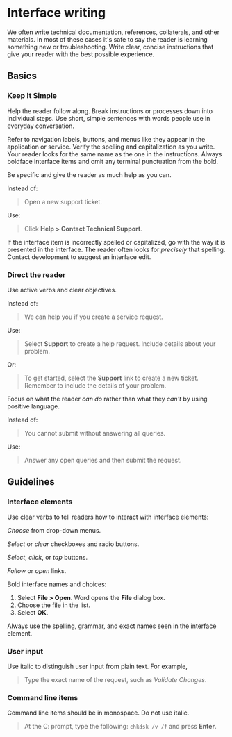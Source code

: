 # Interface writing

We often write technical documentation, references, collaterals, and other materials.
In most of these cases it's safe to say the reader is
learning something new or troubleshooting. Write clear, concise
instructions that give your reader with the best possible experience.

## Basics

### Keep It Simple

Help the reader follow along. Break instructions or processes down into
individual steps. Use short, simple sentences with words people use in
everyday conversation.

Refer to navigation labels, buttons, and menus like they appear in the
application or service. Verify the spelling and capitalization as you write. Your 
reader looks for the same name as the one in the instructions. Always boldface
interface items and omit any terminal punctuation from the bold. 

Be specific and give the reader as much help as you can.

Instead of:

> Open a new support ticket.

Use:

> Click **Help > Contact Technical Support**.

If the interface item is incorrectly spelled or capitalized, go with the way it
is presented in the interface. The reader often looks for *precisely* that spelling. 
Contact development to suggest an interface edit. 

### Direct the reader

Use active verbs and clear objectives.

Instead of:

> We can help you if you create a service request.

Use:

> Select **Support** to create a help request. Include details
> about your problem.

Or:

> To get started, select the **Support** link to create a new
> ticket. Remember to include the details of your problem.

Focus on what the reader *can do* rather than what they
*can't* by using positive language.

Instead of:

> You cannot submit without answering all queries.

Use:

> Answer any open queries and then submit the request.

## Guidelines

### Interface elements

Use clear verbs to tell readers how to interact with interface elements:

*Choose* from drop-down menus.

*Select* or *clear* checkboxes and radio buttons.

*Select*, *click*, or *tap* buttons.

*Follow* or *open* links.

Bold interface names and choices:

1.  Select **File > Open**. Word opens the **File** dialog box.
2.  Choose the file in the list.
3.  Select **OK**.

Always use the spelling, grammar, and exact names seen in the interface
element.

### User input

Use italic to distinguish user input from plain text. For example,

> Type the exact name of the request, such as *Validate Changes*.

### Command line items

Command line items should be in monospace. Do not use italic.

> At the C: prompt, type the following: ``chkdsk /v /f`` and press **Enter**.
